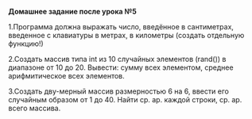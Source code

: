 **Домашнее задание после урока №5**

1.Программа должна выражать число, введённое в сантиметрах, введенное с клавиатуры в метрах, в километры (создать отдельную функцию!)

2.Создать массив типа int из 10 случайных элементов (rand()) в диапазоне от 10 до 20. Вывести: сумму всех элементом, среднее арифмитическое всех элементов.

3.Создать дву-мерный массив размерностью 6 на 6, ввести его случайным образом от 1 до 40. Найти ср. ар. каждой строки, ср. ар. всего массива.

